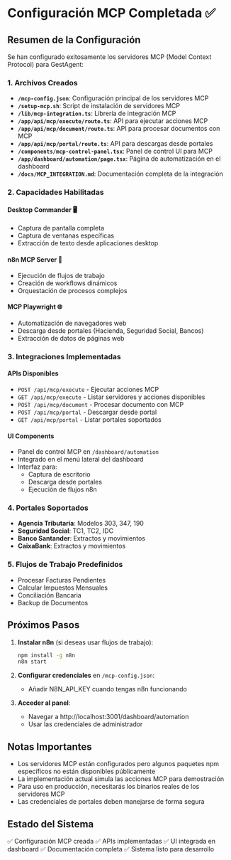 # Configuración MCP Completada ✅

## Resumen de la Configuración

Se han configurado exitosamente los servidores MCP (Model Context Protocol) para GestAgent:

### 1. Archivos Creados

- **`/mcp-config.json`**: Configuración principal de los servidores MCP
- **`/setup-mcp.sh`**: Script de instalación de servidores MCP
- **`/lib/mcp-integration.ts`**: Librería de integración MCP
- **`/app/api/mcp/execute/route.ts`**: API para ejecutar acciones MCP
- **`/app/api/mcp/document/route.ts`**: API para procesar documentos con MCP
- **`/app/api/mcp/portal/route.ts`**: API para descargas desde portales
- **`/components/mcp-control-panel.tsx`**: Panel de control UI para MCP
- **`/app/dashboard/automation/page.tsx`**: Página de automatización en el dashboard
- **`/docs/MCP_INTEGRATION.md`**: Documentación completa de la integración

### 2. Capacidades Habilitadas

#### Desktop Commander 🖥️
- Captura de pantalla completa
- Captura de ventanas específicas
- Extracción de texto desde aplicaciones desktop

#### n8n MCP Server 🔄
- Ejecución de flujos de trabajo
- Creación de workflows dinámicos
- Orquestación de procesos complejos

#### MCP Playwright 🌐
- Automatización de navegadores web
- Descarga desde portales (Hacienda, Seguridad Social, Bancos)
- Extracción de datos de páginas web

### 3. Integraciones Implementadas

#### APIs Disponibles
- `POST /api/mcp/execute` - Ejecutar acciones MCP
- `GET /api/mcp/execute` - Listar servidores y acciones disponibles
- `POST /api/mcp/document` - Procesar documento con MCP
- `POST /api/mcp/portal` - Descargar desde portal
- `GET /api/mcp/portal` - Listar portales soportados

#### UI Components
- Panel de control MCP en `/dashboard/automation`
- Integrado en el menú lateral del dashboard
- Interfaz para:
  - Captura de escritorio
  - Descarga desde portales
  - Ejecución de flujos n8n

### 4. Portales Soportados

- **Agencia Tributaria**: Modelos 303, 347, 190
- **Seguridad Social**: TC1, TC2, IDC
- **Banco Santander**: Extractos y movimientos
- **CaixaBank**: Extractos y movimientos

### 5. Flujos de Trabajo Predefinidos

- Procesar Facturas Pendientes
- Calcular Impuestos Mensuales
- Conciliación Bancaria
- Backup de Documentos

## Próximos Pasos

1. **Instalar n8n** (si deseas usar flujos de trabajo):
   ```bash
   npm install -g n8n
   n8n start
   ```

2. **Configurar credenciales** en `/mcp-config.json`:
   - Añadir N8N_API_KEY cuando tengas n8n funcionando

3. **Acceder al panel**: 
   - Navegar a http://localhost:3001/dashboard/automation
   - Usar las credenciales de administrador

## Notas Importantes

- Los servidores MCP están configurados pero algunos paquetes npm específicos no están disponibles públicamente
- La implementación actual simula las acciones MCP para demostración
- Para uso en producción, necesitarás los binarios reales de los servidores MCP
- Las credenciales de portales deben manejarse de forma segura

## Estado del Sistema

✅ Configuración MCP creada
✅ APIs implementadas
✅ UI integrada en dashboard
✅ Documentación completa
✅ Sistema listo para desarrollo